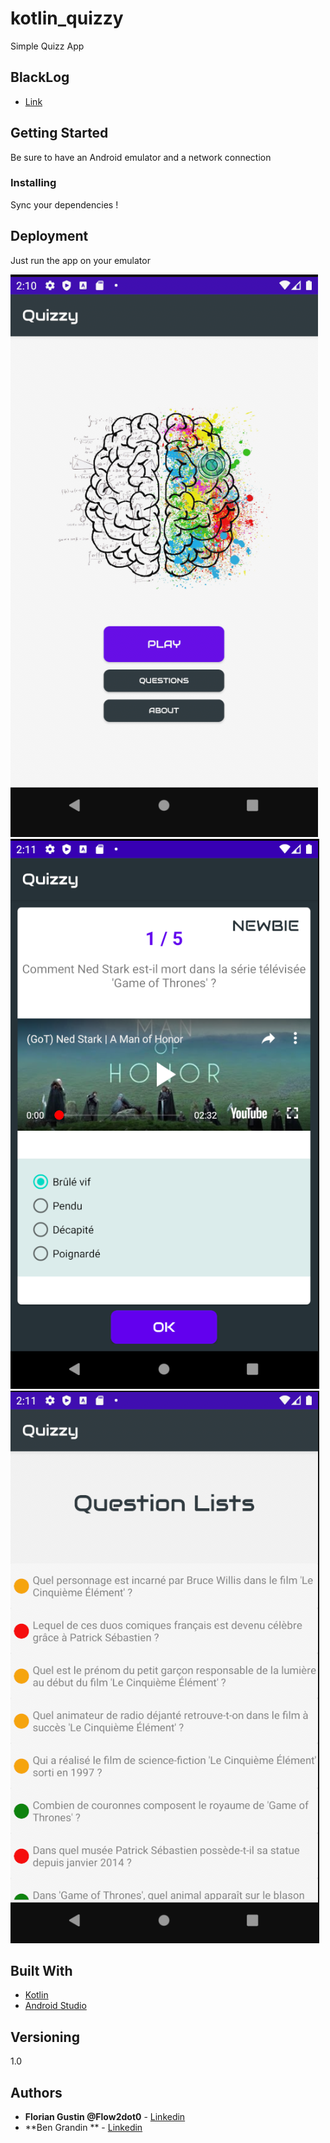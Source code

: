 # kotlin_quizzy

Simple Quizz App

## BlackLog

* [Link](https://trello.com/b/RSWPOgEV/android-flash-card)

## Getting Started

Be sure to have an Android emulator and a network connection

### Installing

Sync your dependencies !

## Deployment

Just run the app on your emulator

![Page 1](page1.png) ![Page 2](page2.png) ![Page 3](page3.png)

## Built With

* [Kotlin](https://kotlinlang.org/)
* [Android Studio](https://developer.android.com/studio)

## Versioning

1.0

## Authors

* **Florian Gustin @Flow2dot0** - [Linkedin](https://www.linkedin.com/in/florian-gustin/)
* **Ben Grandin ** - [Linkedin](https://www.linkedin.com/in/bengrandin/)